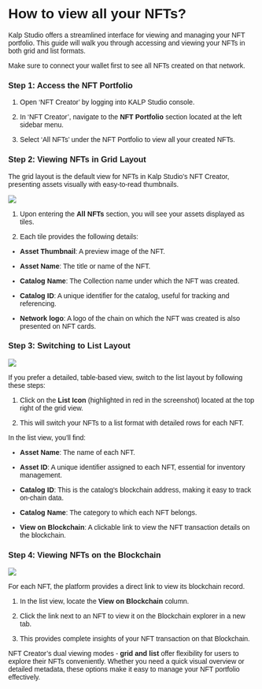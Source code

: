 <style>  body { font-family: "Source Sans 3", sans-serif!important; }</style>
<link href="https://fonts.googleapis.com/css2?family=Source+Sans+3:ital,wght@0,200..900;1,200..900&display=swap" rel="stylesheet">    
<link rel="stylesheet" href="https://fonts.googleapis.com/icon?family=Material+Icons">

# How to view all your NFTs?

Kalp Studio offers a streamlined interface for viewing and managing your NFT portfolio. This guide will walk you through accessing and viewing your NFTs in both grid and list formats.

Make sure to connect your wallet first to see all NFTs created on that network.

### **Step 1: Access the NFT Portfolio**

1.  Open ‘NFT Creator’ by logging into KALP Studio console.
    
2.  In ‘NFT Creator’, navigate to the **NFT Portfolio** section located at the left sidebar menu.
    
3.  Select ‘All NFTs’ under the NFT Portfolio to view all your created NFTs.
    

### **Step 2: Viewing NFTs in Grid Layout**

The grid layout is the default view for NFTs in Kalp Studio’s NFT Creator, presenting assets visually with easy-to-read thumbnails.

![](https://doc-images-kalp-studio.s3.ap-south-1.amazonaws.com/NFT+Creator+Articles+STG/view+NFT/vnft1.png)


1.  Upon entering the **All NFTs** section, you will see your assets displayed as tiles.
    
2.  Each tile provides the following details:
    

-   **Asset Thumbnail**: A preview image of the NFT.
    
-   **Asset Name**: The title or name of the NFT.
    
-   **Catalog Name**: The Collection name under which the NFT was created.
    
-   **Catalog ID**: A unique identifier for the catalog, useful for tracking and referencing.
    
-   **Network logo**: A logo of the chain on which the NFT was created is also presented on NFT cards.
    

### **Step 3: Switching to List Layout**

![](https://doc-images-kalp-studio.s3.ap-south-1.amazonaws.com/NFT+Creator+Articles+STG/view+NFT/vnft2.png)

If you prefer a detailed, table-based view, switch to the list layout by following these steps:

1.  Click on the **List Icon** (highlighted in red in the screenshot) located at the top right of the grid view.
    
2.  This will switch your NFTs to a list format with detailed rows for each NFT.
    

In the list view, you’ll find:

-   **Asset Name**: The name of each NFT.
    
-   **Asset ID**: A unique identifier assigned to each NFT, essential for inventory management.
    
-   **Catalog ID**: This is the catalog's blockchain address, making it easy to track on-chain data.
    
-   **Catalog Name**: The category to which each NFT belongs.
    
-   **View on Blockchain**: A clickable link to view the NFT transaction details on the blockchain.
    

### **Step 4: Viewing NFTs on the Blockchain**

![](https://doc-images-kalp-studio.s3.ap-south-1.amazonaws.com/NFT+Creator+Articles+STG/view+NFT/vnft3.png)

For each NFT, the platform provides a direct link to view its blockchain record.

1.  In the list view, locate the **View on Blockchain** column.
    
2.  Click the link next to an NFT to view it on the Blockchain explorer in a new tab.
    
3.  This provides complete insights of your NFT transaction on that Blockchain.
    

NFT Creator’s dual viewing modes - **grid and list** offer flexibility for users to explore their NFTs conveniently. Whether you need a quick visual overview or detailed metadata, these options make it easy to manage your NFT portfolio effectively.